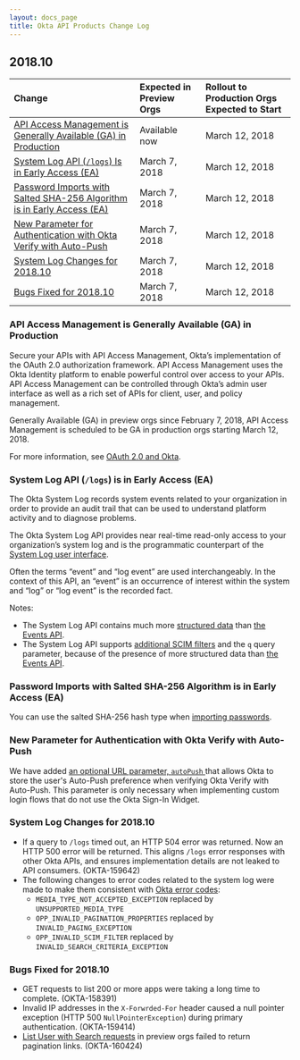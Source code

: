 ```yaml
---
layout: docs_page
title: Okta API Products Change Log
---
```


## 2018.10

| Change | Expected in Preview Orgs | Rollout to Production Orgs Expected to Start |
| :---------- | :--------------------------------- | :----------------------------------------------------------- |
| [API Access Management is Generally Available (GA) in Production](#api-access-management-is-generally-available-ga-in-production) | Available now   | March 12, 2018  |
| [System Log API (`/logs`) Is in Early Access (EA)](#system-log-api-logs-is-in-early-access-ea) | March 7, 2018 | March 12, 2018 |
| [Password Imports with Salted SHA-256 Algorithm is in Early Access (EA)](#password-imports-with-salted-sha-256-algorithm-is-in-early-access-ea) | March 7, 2018 | March 12, 2018 |
| [New Parameter for Authentication with Okta Verify with Auto-Push](#new-parameter-for-authentication-with-okta-verify-with-auto-push)   | March 7, 2018 | March 12, 2018 |
| [System Log Changes for 2018.10](#system-log-changes-for-201810) | March 7, 2018 | March 12, 2018 |
| [Bugs Fixed for 2018.10](#bugs-fixed-for-201810) | March 7, 2018 | March 12, 2018 |

### API Access Management is Generally Available (GA) in Production 

Secure your APIs with API Access Management, Okta’s implementation of the OAuth 2.0 authorization framework. API Access Management uses the Okta Identity platform to enable powerful control over access to your APIs. API Access Management can be controlled through Okta’s admin user interface as well as a rich set of APIs for client, user, and policy management.

Generally Available (GA) in preview orgs since February 7, 2018, API Access Management is scheduled to be GA in production orgs starting March 12, 2018. 

For more information, see [OAuth 2.0 and Okta](/standards/OAuth/). <!--OKTA-153127-->

### System Log API (`/logs`) is in Early Access (EA)

The Okta System Log records system events related to your organization in order to provide an audit trail that can be used to understand platform activity and to diagnose problems.

The Okta System Log API provides near real-time read-only access to your organization’s system log and is the programmatic counterpart of the [System Log user interface](https://help.okta.com/en/prod/Content/Topics/Reports/Reports_SysLog.htm).

Often the terms “event” and “log event” are used interchangeably. In the context of this API, an “event” is an occurrence of interest within the system and “log” or “log event” is the recorded fact.

Notes:

* The System Log API contains much more [structured data](/docs/api/resources/system_log#logevent-object) than [the Events API](/docs/api/resources/events#event-model).
* The System Log API supports [additional SCIM filters](/docs/api/resources/system_log#request-parameters) and the `q` query parameter, because of the presence of more structured data than [the Events API](/docs/api/resources/events#event-model). <!-- OKTA-160902 OKTA-160880 -->

### Password Imports with Salted SHA-256 Algorithm is in Early Access (EA)

You can use the salted SHA-256 hash type when [importing passwords](/docs/api/resources/users#create-user-with-imported-hashed-password). <!-- OKTA-160288 -->

### New Parameter for Authentication with Okta Verify with Auto-Push

We have added [an optional URL parameter, `autoPush` ](/docs/api/resources/authn#request-parameters-for-verify-push-factor) that allows Okta to store the user's Auto-Push preference when verifying Okta Verify with Auto-Push. This parameter is only necessary when implementing custom login flows that do not use the Okta Sign-In Widget. <!-- OKTA-155563 -->

### System Log Changes for 2018.10

* If a query to `/logs` timed out, an HTTP 504 error was returned. Now an HTTP 500 error will be returned. This aligns `/logs` error responses with other Okta APIs, and ensures implementation details are not leaked to API consumers. (OKTA-159642)
* The following changes to error codes related to the system log were made to make them consistent with [Okta error codes](/reference/error_codes/):
    * `MEDIA_TYPE_NOT_ACCEPTED_EXCEPTION` replaced by `UNSUPPORTED_MEDIA_TYPE`
    * `OPP_INVALID_PAGINATION_PROPERTIES` replaced by `INVALID_PAGING_EXCEPTION`
    * `OPP_INVALID_SCIM_FILTER` replaced by `INVALID_SEARCH_CRITERIA_EXCEPTION` <!-- OKTA-149847 -->

### Bugs Fixed for 2018.10

* GET requests to list 200 or more apps were taking a long time to complete. (OKTA-158391)
* Invalid IP addresses in the `X-Forwrded-For` header caused a null pointer exception (HTTP 500 `NullPointerException`) during primary authentication. (OKTA-159414)
* [List User with Search requests](/docs/api/resources/users#list-users-with-search) in preview orgs failed to return pagination links. (OKTA-160424)